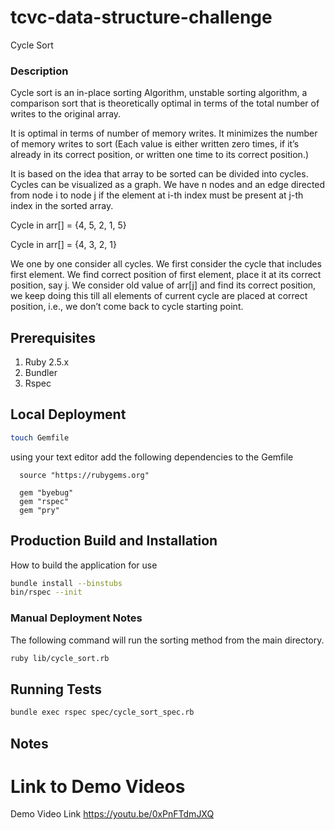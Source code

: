 # tcvc-data-structure-challenge

Cycle Sort

### Description

Cycle sort is an in-place sorting Algorithm, unstable sorting algorithm, a comparison sort 
that is theoretically optimal in terms of the total number of writes to the original array.

It is optimal in terms of number of memory writes. It minimizes the number of memory writes
to sort (Each value is either written zero times, if it’s already in its correct position,
or written one time to its correct position.)

It is based on the idea that array to be sorted can be divided into cycles. Cycles can be
visualized as a graph. We have n nodes and an edge directed from node i to node j if the
element at i-th index must be present at j-th index in the sorted array.

Cycle in arr[] = {4, 5, 2, 1, 5}

Cycle in arr[] = {4, 3, 2, 1}

We one by one consider all cycles. We first consider the cycle that includes first element.
We find correct position of first element, place it at its correct position, say j. We
consider old value of arr[j] and find its correct position, we keep doing this till all
elements of current cycle are placed at correct position, i.e., we don’t come back to cycle
starting point.

## Prerequisites

1. Ruby 2.5.x
2. Bundler
3. Rspec

## Local Deployment

```bash
touch Gemfile
```

using your text editor add the following dependencies to the Gemfile

```
  source "https://rubygems.org"

  gem "byebug"
  gem "rspec"
  gem "pry"
```

## Production Build and Installation

How to build the application for use

```bash
bundle install --binstubs
bin/rspec --init
```

### Manual Deployment Notes
The following command will run the sorting method from the main
directory.

```bash
ruby lib/cycle_sort.rb
```


## Running Tests

```bash
bundle exec rspec spec/cycle_sort_spec.rb
```

## Notes

# Link to Demo Videos

Demo Video Link
https://youtu.be/0xPnFTdmJXQ
